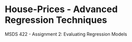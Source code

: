 # House-Prices - Advanced Regression Techniques
MSDS 422 - Assignment 2: Evaluating Regression Models
